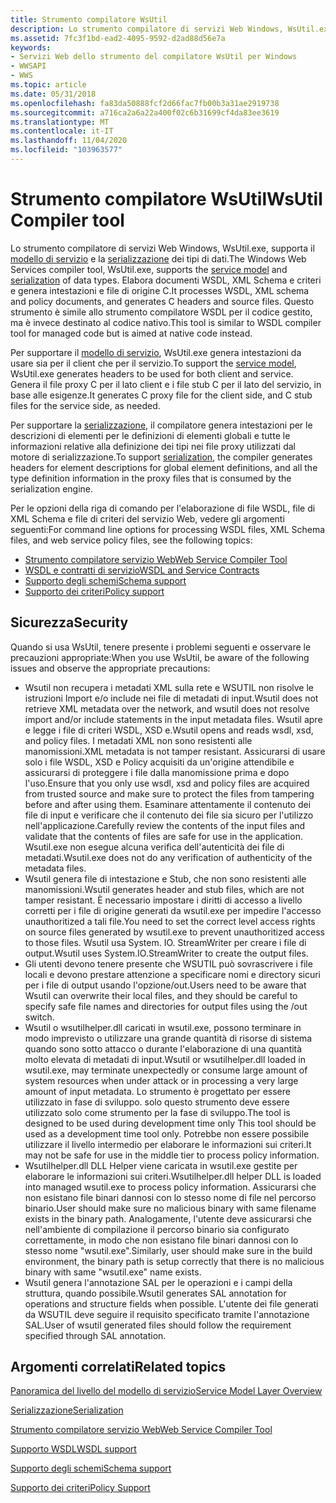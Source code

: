 ```yaml
---
title: Strumento compilatore WsUtil
description: Lo strumento compilatore di servizi Web Windows, WsUtil.exe, supporta il modello di servizio e la serializzazione dei tipi di dati. Elabora documenti WSDL, XML Schema e criteri e genera intestazioni e file di origine C.
ms.assetid: 7fc3f1bd-ead2-4095-9592-d2ad88d56e7a
keywords:
- Servizi Web dello strumento del compilatore WsUtil per Windows
- WWSAPI
- WWS
ms.topic: article
ms.date: 05/31/2018
ms.openlocfilehash: fa83da50888fcf2d66fac7fb00b3a31ae2919738
ms.sourcegitcommit: a716ca2a6a22a400f02c6b31699cf4da83ee3619
ms.translationtype: MT
ms.contentlocale: it-IT
ms.lasthandoff: 11/04/2020
ms.locfileid: "103963577"
---
```

# <a name="wsutil-compiler-tool"></a><span data-ttu-id="358d4-107">Strumento compilatore WsUtil</span><span class="sxs-lookup"><span data-stu-id="358d4-107">WsUtil Compiler tool</span></span>

<span data-ttu-id="358d4-108">Lo strumento compilatore di servizi Web Windows, WsUtil.exe, supporta il [modello di servizio](service-model-layer-overview.md) e la [serializzazione](serialization.md) dei tipi di dati.</span><span class="sxs-lookup"><span data-stu-id="358d4-108">The Windows Web Services compiler tool, WsUtil.exe, supports the [service model](service-model-layer-overview.md) and [serialization](serialization.md) of data types.</span></span> <span data-ttu-id="358d4-109">Elabora documenti WSDL, XML Schema e criteri e genera intestazioni e file di origine C.</span><span class="sxs-lookup"><span data-stu-id="358d4-109">It processes WSDL, XML schema and policy documents, and generates C headers and source files.</span></span> <span data-ttu-id="358d4-110">Questo strumento è simile allo strumento compilatore WSDL per il codice gestito, ma è invece destinato al codice nativo.</span><span class="sxs-lookup"><span data-stu-id="358d4-110">This tool is similar to WSDL compiler tool for managed code but is aimed at native code instead.</span></span>

<span data-ttu-id="358d4-111">Per supportare il [modello di servizio](service-model-layer-overview.md), WsUtil.exe genera intestazioni da usare sia per il client che per il servizio.</span><span class="sxs-lookup"><span data-stu-id="358d4-111">To support the [service model](service-model-layer-overview.md), WsUtil.exe generates headers to be used for both client and service.</span></span> <span data-ttu-id="358d4-112">Genera il file proxy C per il lato client e i file stub C per il lato del servizio, in base alle esigenze.</span><span class="sxs-lookup"><span data-stu-id="358d4-112">It generates C proxy file for the client side, and C stub files for the service side, as needed.</span></span>

<span data-ttu-id="358d4-113">Per supportare la [serializzazione](serialization.md), il compilatore genera intestazioni per le descrizioni di elementi per le definizioni di elementi globali e tutte le informazioni relative alla definizione dei tipi nei file proxy utilizzati dal motore di serializzazione.</span><span class="sxs-lookup"><span data-stu-id="358d4-113">To support [serialization](serialization.md), the compiler generates headers for element descriptions for global element definitions, and all the type definition information in the proxy files that is consumed by the serialization engine.</span></span>


<span data-ttu-id="358d4-114">Per le opzioni della riga di comando per l'elaborazione di file WSDL, file di XML Schema e file di criteri del servizio Web, vedere gli argomenti seguenti:</span><span class="sxs-lookup"><span data-stu-id="358d4-114">For command line options for processing WSDL files, XML Schema files, and web service policy files, see the following topics:</span></span>

-   [<span data-ttu-id="358d4-115">Strumento compilatore servizio Web</span><span class="sxs-lookup"><span data-stu-id="358d4-115">Web Service Compiler Tool</span></span>](web-service-compiler-tool.md)
-   [<span data-ttu-id="358d4-116">WSDL e contratti di servizio</span><span class="sxs-lookup"><span data-stu-id="358d4-116">WSDL and Service Contracts</span></span>](wsdl-support.md)
-   [<span data-ttu-id="358d4-117">Supporto degli schemi</span><span class="sxs-lookup"><span data-stu-id="358d4-117">Schema support</span></span>](schema-support.md)
-   [<span data-ttu-id="358d4-118">Supporto dei criteri</span><span class="sxs-lookup"><span data-stu-id="358d4-118">Policy support</span></span>](policy-support.md)

## <a name="security"></a><span data-ttu-id="358d4-119">Sicurezza</span><span class="sxs-lookup"><span data-stu-id="358d4-119">Security</span></span>

<span data-ttu-id="358d4-120">Quando si usa WsUtil, tenere presente i problemi seguenti e osservare le precauzioni appropriate:</span><span class="sxs-lookup"><span data-stu-id="358d4-120">When you use WsUtil, be aware of the following issues and observe the appropriate precautions:</span></span>

-   <span data-ttu-id="358d4-121">Wsutil non recupera i metadati XML sulla rete e WSUTIL non risolve le istruzioni Import e/o include nei file di metadati di input.</span><span class="sxs-lookup"><span data-stu-id="358d4-121">Wsutil does not retrieve XML metadata over the network, and wsutil does not resolve import and/or include statements in the input metadata files.</span></span> <span data-ttu-id="358d4-122">Wsutil apre e legge i file di criteri WSDL, XSD e.</span><span class="sxs-lookup"><span data-stu-id="358d4-122">Wsutil opens and reads wsdl, xsd, and policy files.</span></span> <span data-ttu-id="358d4-123">I metadati XML non sono resistenti alle manomissioni.</span><span class="sxs-lookup"><span data-stu-id="358d4-123">XML metadata is not tamper resistant.</span></span> <span data-ttu-id="358d4-124">Assicurarsi di usare solo i file WSDL, XSD e Policy acquisiti da un'origine attendibile e assicurarsi di proteggere i file dalla manomissione prima e dopo l'uso.</span><span class="sxs-lookup"><span data-stu-id="358d4-124">Ensure that you only use wsdl, xsd and policy files are acquired from trusted source and make sure to protect the files from tampering before and after using them.</span></span> <span data-ttu-id="358d4-125">Esaminare attentamente il contenuto dei file di input e verificare che il contenuto dei file sia sicuro per l'utilizzo nell'applicazione.</span><span class="sxs-lookup"><span data-stu-id="358d4-125">Carefully review the contents of the input files and validate that the contents of files are safe for use in the application.</span></span> <span data-ttu-id="358d4-126">Wsutil.exe non esegue alcuna verifica dell'autenticità dei file di metadati.</span><span class="sxs-lookup"><span data-stu-id="358d4-126">Wsutil.exe does not do any verification of authenticity of the metadata files.</span></span>
-   <span data-ttu-id="358d4-127">Wsutil genera file di intestazione e Stub, che non sono resistenti alle manomissioni.</span><span class="sxs-lookup"><span data-stu-id="358d4-127">Wsutil generates header and stub files, which are not tamper resistant.</span></span> <span data-ttu-id="358d4-128">È necessario impostare i diritti di accesso a livello corretti per i file di origine generati da wsutil.exe per impedire l'accesso unauthoritized a tali file.</span><span class="sxs-lookup"><span data-stu-id="358d4-128">You need to set the correct level access rights on source files generated by wsutil.exe to prevent unauthoritized access to those files.</span></span> <span data-ttu-id="358d4-129">Wsutil usa System. IO. StreamWriter per creare i file di output.</span><span class="sxs-lookup"><span data-stu-id="358d4-129">Wsutil uses System.IO.StreamWriter to create the output files.</span></span>
-   <span data-ttu-id="358d4-130">Gli utenti devono tenere presente che WSUTIL può sovrascrivere i file locali e devono prestare attenzione a specificare nomi e directory sicuri per i file di output usando l'opzione/out.</span><span class="sxs-lookup"><span data-stu-id="358d4-130">Users need to be aware that Wsutil can overwrite their local files, and they should be careful to specify safe file names and directories for output files using the /out switch.</span></span>
-   <span data-ttu-id="358d4-131">Wsutil o wsutilhelper.dll caricati in wsutil.exe, possono terminare in modo imprevisto o utilizzare una grande quantità di risorse di sistema quando sono sotto attacco o durante l'elaborazione di una quantità molto elevata di metadati di input.</span><span class="sxs-lookup"><span data-stu-id="358d4-131">Wsutil or wsutilhelper.dll loaded in wsutil.exe, may terminate unexpectedly or consume large amount of system resources when under attack or in processing a very large amount of input metadata.</span></span> <span data-ttu-id="358d4-132">Lo strumento è progettato per essere utilizzato in fase di sviluppo. solo questo strumento deve essere utilizzato solo come strumento per la fase di sviluppo.</span><span class="sxs-lookup"><span data-stu-id="358d4-132">The tool is designed to be used during development time only This tool should be used as a development time tool only.</span></span> <span data-ttu-id="358d4-133">Potrebbe non essere possibile utilizzare il livello intermedio per elaborare le informazioni sui criteri.</span><span class="sxs-lookup"><span data-stu-id="358d4-133">It may not be safe for use in the middle tier to process policy information.</span></span>
-   <span data-ttu-id="358d4-134">Wsutilhelper.dll DLL Helper viene caricata in wsutil.exe gestite per elaborare le informazioni sui criteri.</span><span class="sxs-lookup"><span data-stu-id="358d4-134">Wsutilhelper.dll helper DLL is loaded into managed wsutil.exe to process policy information.</span></span> <span data-ttu-id="358d4-135">Assicurarsi che non esistano file binari dannosi con lo stesso nome di file nel percorso binario.</span><span class="sxs-lookup"><span data-stu-id="358d4-135">User should make sure no malicious binary with same filename exists in the binary path.</span></span> <span data-ttu-id="358d4-136">Analogamente, l'utente deve assicurarsi che nell'ambiente di compilazione il percorso binario sia configurato correttamente, in modo che non esistano file binari dannosi con lo stesso nome "wsutil.exe".</span><span class="sxs-lookup"><span data-stu-id="358d4-136">Similarly, user should make sure in the build environment, the binary path is setup correctly that there is no malicious binary with same "wsutil.exe" name exists.</span></span>
-   <span data-ttu-id="358d4-137">Wsutil genera l'annotazione SAL per le operazioni e i campi della struttura, quando possibile.</span><span class="sxs-lookup"><span data-stu-id="358d4-137">Wsutil generates SAL annotation for operations and structure fields when possible.</span></span> <span data-ttu-id="358d4-138">L'utente dei file generati da WSUTIL deve seguire il requisito specificato tramite l'annotazione SAL.</span><span class="sxs-lookup"><span data-stu-id="358d4-138">User of wsutil generated files should follow the requirement specified through SAL annotation.</span></span>

## <a name="related-topics"></a><span data-ttu-id="358d4-139">Argomenti correlati</span><span class="sxs-lookup"><span data-stu-id="358d4-139">Related topics</span></span>

<dl> <dt>

[<span data-ttu-id="358d4-140">Panoramica del livello del modello di servizio</span><span class="sxs-lookup"><span data-stu-id="358d4-140">Service Model Layer Overview</span></span>](service-model-layer-overview.md)
</dt> <dt>

[<span data-ttu-id="358d4-141">Serializzazione</span><span class="sxs-lookup"><span data-stu-id="358d4-141">Serialization</span></span>](serialization.md)
</dt> <dt>

[<span data-ttu-id="358d4-142">Strumento compilatore servizio Web</span><span class="sxs-lookup"><span data-stu-id="358d4-142">Web Service Compiler Tool</span></span>](web-service-compiler-tool.md)
</dt> <dt>

[<span data-ttu-id="358d4-143">Supporto WSDL</span><span class="sxs-lookup"><span data-stu-id="358d4-143">WSDL support</span></span>](wsdl-support.md)
</dt> <dt>

[<span data-ttu-id="358d4-144">Supporto degli schemi</span><span class="sxs-lookup"><span data-stu-id="358d4-144">Schema support</span></span>](schema-support.md)
</dt> <dt>

[<span data-ttu-id="358d4-145">Supporto dei criteri</span><span class="sxs-lookup"><span data-stu-id="358d4-145">Policy Support</span></span>](policy-support.md)
</dt> </dl>

 

 




